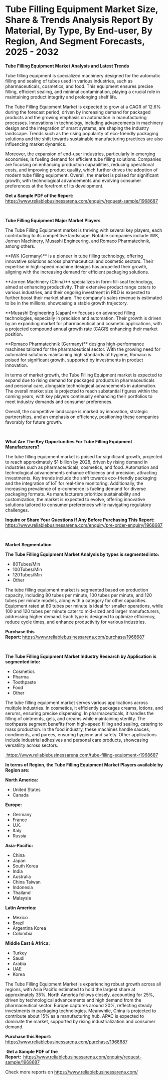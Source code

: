 <p><h1>Tube Filling Equipment Market Size, Share & Trends Analysis Report By Material, By Type, By End-user, By Region, And Segment Forecasts, 2025 - 2032</h1></p><p><strong>Tube Filling Equipment Market Analysis and Latest Trends</strong></p>
<p><p>Tube filling equipment is specialized machinery designed for the automatic filling and sealing of tubes used in various industries, such as pharmaceuticals, cosmetics, and food. This equipment ensures precise filling, efficient sealing, and minimal contamination, playing a crucial role in maintaining product integrity and prolonging shelf life.</p><p>The Tube Filling Equipment Market is expected to grow at a CAGR of 12.6% during the forecast period, driven by increasing demand for packaged products and the growing emphasis on automation in manufacturing processes. Innovations in technology, including advancements in machinery design and the integration of smart systems, are shaping the industry landscape. Trends such as the rising popularity of eco-friendly packaging solutions and the shift towards sustainable manufacturing practices are also influencing market dynamics.</p><p>Moreover, the expansion of end-user industries, particularly in emerging economies, is fueling demand for efficient tube filling solutions. Companies are focusing on enhancing production capabilities, reducing operational costs, and improving product quality, which further drives the adoption of modern tube filling equipment. Overall, the market is poised for significant growth, with technological advancements and evolving consumer preferences at the forefront of its development.</p></p>
<p><strong>Get a Sample PDF of the Report:&nbsp;</strong> <a href="https://www.reliablebusinessarena.com/enquiry/request-sample/1968687?utm_campaign=2189&utm_medium=2&utm_source=Github&utm_content=ia&utm_term=09042025&utm_id=tube-filling-equipment">https://www.reliablebusinessarena.com/enquiry/request-sample/1968687</a></p>
<p>&nbsp;</p>
<p><strong>Tube Filling Equipment Major Market Players</strong></p>
<p><p>The Tube Filling Equipment market is thriving with several key players, each contributing to its competitive landscape. Notable companies include IWK, Jornen Machinery, Musashi Engineering, and Romaco Pharmatechnik, among others. </p><p>**IWK (Germany)** is a pioneer in tube filling technology, offering innovative solutions across pharmaceutical and cosmetic sectors. Their expertise in high-speed machine designs has propelled their growth, aligning with the increasing demand for efficient packaging solutions.</p><p>**Jornen Machinery (China)** specializes in form-fill-seal technology, aimed at enhancing productivity. Their extensive product range caters to various industries, and their ongoing investment in R&D is expected to further boost their market share. The company's sales revenue is estimated to be in the millions, showcasing a stable growth trajectory.</p><p>**Musashi Engineering (Japan)** focuses on advanced filling technologies, especially in precision and automation. Their growth is driven by an expanding market for pharmaceutical and cosmetic applications, with a projected compound annual growth rate (CAGR) enhancing their market position.</p><p>**Romaco Pharmatechnik (Germany)** designs high-performance machines tailored for the pharmaceutical sector. With the growing need for automated solutions maintaining high standards of hygiene, Romaco is poised for significant growth, supported by investments in product innovation.</p><p>In terms of market growth, the Tube Filling Equipment market is expected to expand due to rising demand for packaged products in pharmaceuticals and personal care, alongside technological advancements in automation. The overall market size is projected to reach substantial figures within the coming years, with key players continually enhancing their portfolios to meet industry demands and consumer preferences.</p><p>Overall, the competitive landscape is marked by innovation, strategic partnerships, and an emphasis on efficiency, positioning these companies favorably for future growth.</p></p>
<p>&nbsp;</p>
<p><strong>What Are The Key Opportunities For Tube Filling Equipment Manufacturers?</strong></p>
<p><p>The tube filling equipment market is poised for significant growth, projected to reach approximately $1 billion by 2028, driven by rising demand in industries such as pharmaceuticals, cosmetics, and food. Automation and technological advancements enhance efficiency and precision, attracting investments. Key trends include the shift towards eco-friendly packaging and the integration of IoT for real-time monitoring. Additionally, the increasing prevalence of e-commerce is fueling demand for diverse packaging formats. As manufacturers prioritize sustainability and customization, the market is expected to evolve, offering innovative solutions tailored to consumer preferences while navigating regulatory challenges.</p></p>
<p><strong>Inquire or Share Your Questions If Any Before Purchasing This Report:</strong> <a href="https://www.reliablebusinessarena.com/enquiry/pre-order-enquiry/1968687?utm_campaign=2189&utm_medium=2&utm_source=Github&utm_content=ia&utm_term=09042025&utm_id=tube-filling-equipment">https://www.reliablebusinessarena.com/enquiry/pre-order-enquiry/1968687</a></p>
<p>&nbsp;</p>
<p><strong>Market Segmentation</strong></p>
<p><strong>The Tube Filling Equipment Market Analysis by types is segmented into:</strong></p>
<p><ul><li>80Tubes/Min</li><li>100Tubes/Min</li><li>120Tubes/Min</li><li>Other</li></ul></p>
<p><p>The tube filling equipment market is segmented based on production capacity, including 80 tubes per minute, 100 tubes per minute, and 120 tubes per minute models, along with a category for other capacities. Equipment rated at 80 tubes per minute is ideal for smaller operations, while 100 and 120 tubes per minute cater to mid-sized and larger manufacturers, addressing higher demand. Each type is designed to optimize efficiency, reduce cycle times, and enhance productivity for various industries.</p></p>
<p><strong>Purchase this Report:&nbsp;</strong><a href="https://www.reliablebusinessarena.com/purchase/1968687?utm_campaign=2189&utm_medium=2&utm_source=Github&utm_content=ia&utm_term=09042025&utm_id=tube-filling-equipment">https://www.reliablebusinessarena.com/purchase/1968687</a></p>
<p>&nbsp;</p>
<p><strong>The Tube Filling Equipment Market Industry Research by Application is segmented into:</strong></p>
<p><ul><li>Cosmetics</li><li>Pharma</li><li>Toothpaste</li><li>Food</li><li>Other</li></ul></p>
<p><p>The tube filling equipment market serves various applications across multiple industries. In cosmetics, it efficiently packages creams, lotions, and serums, ensuring precise dispensing. In pharmaceuticals, it handles the filling of ointments, gels, and creams while maintaining sterility. The toothpaste segment benefits from high-speed filling and sealing, catering to mass production. In the food industry, these machines handle sauces, condiments, and purees, ensuring hygiene and safety. Other applications include industrial adhesives and personal care products, showcasing versatility across sectors.</p></p>
<p><a href="https://www.reliablebusinessarena.com/tube-filling-equipment-r1968687?utm_campaign=2189&utm_medium=2&utm_source=Github&utm_content=ia&utm_term=09042025&utm_id=tube-filling-equipment">&nbsp;https://www.reliablebusinessarena.com/tube-filling-equipment-r1968687</a></p>
<p><strong>In terms of Region, the Tube Filling Equipment Market Players available by Region are:</strong></p>
<p>
    <p> <strong> North America: </strong>
        <ul>
            <li>United States</li>
            <li>Canada</li>
        </ul>
        </p> 
    <p> <strong> Europe: </strong>
        <ul>
            <li>Germany</li>
            <li>France</li>
            <li>U.K.</li>
            <li>Italy</li>
            <li>Russia</li>
        </ul>
        </p> 
    <p> <strong> Asia-Pacific: </strong>
        <ul>
            <li>China</li>
            <li>Japan</li>
            <li>South Korea</li>
            <li>India</li>
            <li>Australia</li>
            <li>China Taiwan</li>
            <li>Indonesia</li>
            <li>Thailand</li>
            <li>Malaysia</li>
        </ul>
        </p> 
    <p> <strong> Latin America: </strong>
        <ul>
            <li>Mexico</li>
            <li>Brazil</li>
            <li>Argentina Korea</li>
            <li>Colombia</li>
        </ul>
        </p> 
    <p> <strong> Middle East & Africa: </strong>
        <ul>
            <li>Turkey</li>
            <li>Saudi</li>
            <li>Arabia</li>
            <li>UAE</li>
            <li>Korea</li>
        </ul>
    </p>
    </p>
<p><p>The Tube Filling Equipment Market is experiencing robust growth across all regions, with Asia Pacific estimated to hold the largest share at approximately 35%. North America follows closely, accounting for 25%, driven by technological advancements and high demand from the pharmaceutical sector. Europe captures around 20%, reflecting steady investments in packaging technologies. Meanwhile, China is projected to contribute about 15% as a manufacturing hub. APAC is expected to dominate the market, supported by rising industrialization and consumer demand.</p></p>
<p><strong>Purchase this Report: </strong><a href="https://www.reliablebusinessarena.com/purchase/1968687?utm_campaign=2189&utm_medium=2&utm_source=Github&utm_content=ia&utm_term=09042025&utm_id=tube-filling-equipment">https://www.reliablebusinessarena.com/purchase/1968687</a></p>
<p>&nbsp;<strong>Get a Sample PDF of the Report:&nbsp;&nbsp;</strong><a href="https://www.reliablebusinessarena.com/enquiry/request-sample/1968687?utm_campaign=2189&utm_medium=2&utm_source=Github&utm_content=ia&utm_term=09042025&utm_id=tube-filling-equipment">https://www.reliablebusinessarena.com/enquiry/request-sample/1968687</a></p>
<p><strong></strong></p>
<p>Check more reports on <a href="https://www.reliablebusinessarena.com/?utm_campaign=2189&utm_medium=2&utm_source=Github&utm_content=ia&utm_term=09042025&utm_id=tube-filling-equipment">https://www.reliablebusinessarena.com/</a></p>